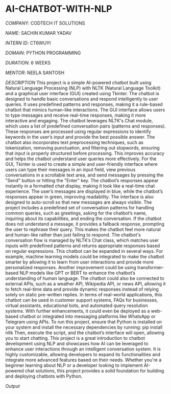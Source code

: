 # AI-CHATBOT-WITH-NLP

*COMPANY*: CODTECH IT SOLUTIONS

*NAME*: SACHIN KUMAR YADAV

*INTERN ID*: CT6WUYI

*DOMAIN*: PYTHON PROGRAMMING

*DURATION*: 6 WEEKS

*MENTOR*: NEELA SANTOSH

*DESCRIPTION*
This project is a simple AI-powered chatbot built using Natural Language Processing (NLP) with NLTK (Natural Language Toolkit) and a graphical user interface (GUI) created using Tkinter. The chatbot is designed to handle basic conversations and respond intelligently to user queries. It uses predefined patterns and responses, making it a rule-based chatbot that mimics human-like interactions. The GUI interface allows users to type messages and receive real-time responses, making it more interactive and engaging.
The chatbot leverages NLTK's Chat module, which uses a list of predefined conversation pairs (patterns and responses). These responses are processed using regular expressions to identify keywords in the user’s input and provide the best possible answer. The chatbot also incorporates text preprocessing techniques, such as tokenization, removing punctuation, and filtering out stopwords, ensuring that input is properly structured before processing. This improves accuracy and helps the chatbot understand user queries more effectively.
For the GUI, Tkinter is used to create a simple and user-friendly interface where users can type their messages in an input field, view previous conversations in a scrollable text area, and send messages by pressing the "Send" button or hitting the "Enter" key. The chatbot’s responses appear instantly in a formatted chat display, making it look like a real-time chat experience. The user’s messages are displayed in blue, while the chatbot’s responses appear in green, improving readability. The interface is also designed to auto-scroll so that new messages are always visible.
The project includes a predefined set of conversation patterns for handling common queries, such as greetings, asking for the chatbot’s name, inquiring about its capabilities, and ending the conversation. If the chatbot does not understand a message, it provides a fallback response, prompting the user to rephrase their query. This makes the chatbot feel more natural and human-like rather than just failing to respond. The chatbot's conversation flow is managed by NLTK’s Chat class, which matches user inputs with predefined patterns and returns appropriate responses based on regular expressions.
This chatbot can be expanded in several ways. For example, machine learning models could be integrated to make the chatbot smarter by allowing it to learn from user interactions and provide more personalized responses. Another improvement could be using transformer-based NLP models like GPT or BERT to enhance the chatbot’s understanding of human language. The chatbot could also be connected to external APIs, such as a weather API, Wikipedia API, or news API, allowing it to fetch real-time data and provide dynamic responses instead of relying solely on static pre-written replies.
In terms of real-world applications, this chatbot can be used in customer support systems, FAQs for businesses, virtual assistants, educational bots, and automated query resolution systems. With further enhancements, it could even be deployed as a web-based chatbot or integrated into messaging platforms like WhatsApp or Telegram using APIs.
To run this project, ensure that Python is installed on your system and install the necessary dependencies by running:
pip install nltk
Then, execute the script, and the chatbot’s interface will open, allowing you to start chatting.
This project is a great introduction to chatbot development using NLP and showcases how AI can be leveraged to enhance user interactions through an intelligent conversation system. It is highly customizable, allowing developers to expand its functionalities and integrate more advanced features based on their needs. Whether you're a beginner learning about NLP or a developer looking to implement AI-powered chat solutions, this project provides a solid foundation for building and deploying chatbots with Python.

*Output*






